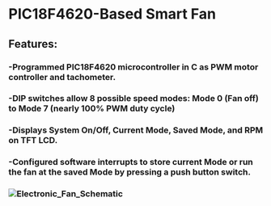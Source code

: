# PIC18F4620-Based Smart Fan
## Features:
### -Programmed PIC18F4620 microcontroller in C as PWM motor controller and tachometer.
### -DIP switches allow 8 possible speed modes: Mode 0 (Fan off) to Mode 7 (nearly 100% PWM duty cycle)
### -Displays System On/Off, Current Mode, Saved Mode, and RPM on TFT LCD.
### -Configured software interrupts to store current Mode or run the fan at the saved Mode by pressing a push button switch.
### ![Electronic_Fan_Schematic](https://github.com/dkim0722/ElectronicFan/tree/main/ElectronicFanHardwareSchematic.jpg?raw=true "Electronic Fan Hardware Schematic")
